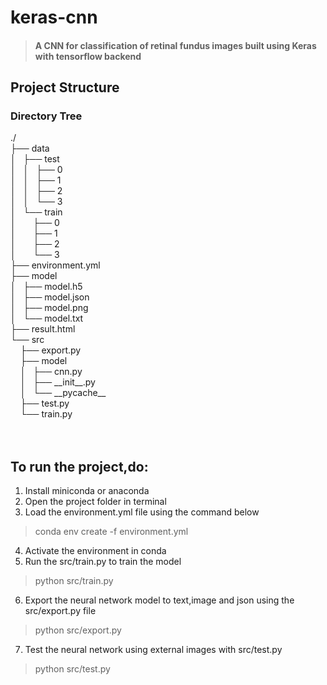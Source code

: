 # keras-cnn
>#### A CNN for classification of retinal fundus images built using Keras with tensorflow backend
## Project Structure
<body>
    <h3>Directory Tree</h3>
    <p>
        <a>./</a><br>
        ├── <a>data</a><br>
        │   ├── <a>test</a><br>
        │   │   ├── <a>0</a><br>
        │   │   ├── <a>1</a><br>
        │   │   ├── <a>2</a><br>
        │   │   └── <a>3</a><br>
        │   └── <a>train</a><br>
        │   &nbsp;&nbsp;&nbsp; ├── <a>0</a><br>
        │   &nbsp;&nbsp;&nbsp; ├── <a>1</a><br>
        │   &nbsp;&nbsp;&nbsp; ├── <a>2</a><br>
        │   &nbsp;&nbsp;&nbsp; └── <a>3</a><br>
        ├── <a></a>environment.yml</a><br>
        ├── <a>model</a><br>
        │   ├── <a>model.h5</a><br>
        │   ├── <a>model.json</a><br>
        │   ├── <a>model.png</a><br>
        │   └── <a>model.txt</a><br>
        ├── <a>result.html</a><br>
        └── <a>src</a><br>
        &nbsp;&nbsp;&nbsp; ├── <a>export.py</a><br>
        &nbsp;&nbsp;&nbsp; ├── <a>model</a><br>
        &nbsp;&nbsp;&nbsp; │   ├── <a>cnn.py</a><br>
        &nbsp;&nbsp;&nbsp; │   ├── <a>__init__.py</a><br>
        &nbsp;&nbsp;&nbsp; │   └── <a>__pycache__</a><br>
        &nbsp;&nbsp;&nbsp; ├── <a>test.py</a><br>
        &nbsp;&nbsp;&nbsp; └── <a>train.py</a><br>
        <br><br>
    </p>
    <p>

  
</body>


## To run the project,do:
1. Install miniconda or anaconda
2. Open the project folder in terminal
3. Load the environment.yml file using the command below
> conda env create -f environment.yml 
4. Activate the environment in conda
5. Run the src/train.py to train the model
> python src/train.py
6. Export the neural network model to text,image and json using the src/export.py file
> python src/export.py
7. Test the neural network using external images with src/test.py
>python src/test.py
